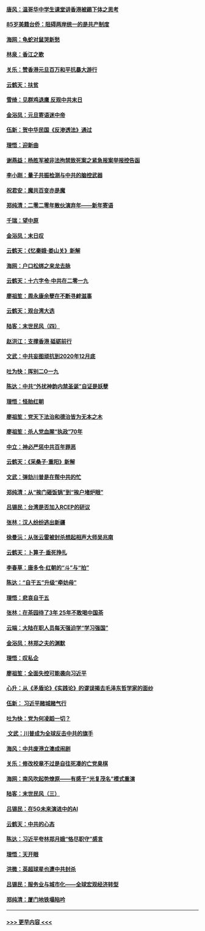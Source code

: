#### [唐风：温哥华中学生课堂讲香港被踢下体之思考](../pages/nsc993/n11766848.md?t=01041544) 
#### [85岁美籍台侨：阻碍两岸统一的是共产制度](../pages/nsc993/n11765043.md?t=01041544) 
#### [海网：龟蛇对鼠哭新愁](../pages/nsc993/n11764895.md?t=01041544) 
#### [林泉：香江之歌](../pages/nsc993/n11764415.md?t=01041544) 
#### [关乐：赞香港元旦百万和平抗暴大游行](../pages/nsc993/n11764382.md?t=01041544) 
#### [云鹤天：扶贫](../pages/nsc993/n11764245.md?t=01041544) 
#### [雪绮：见群鸡退鹰  反观中共末日](../pages/nsc993/n11762112.md?t=01041544) 
#### [金浴凤：元旦寄语迷中帝](../pages/nsc993/n11761788.md?t=01041544) 
#### [伍新：贺中华民国《反渗透法》通过](../pages/nsc993/n11761994.md?t=01041544) 
#### [理悟：迎新曲](../pages/nsc993/n11761152.md?t=01041544) 
#### [谢燕益：杨胜军被非法拘禁致死案之紧急报案举报控告函](../pages/nsc993/n11756134.md?t=01041544) 
#### [李小刚：量子共振检测与中共的脑控武器](../pages/nsc993/n11754518.md?t=01041544) 
#### [祝君安：魔共百变亦是魔](../pages/nsc993/n11754469.md?t=01041544) 
#### [郑纯清：二零二零年散伙演弃年——新年寄语](../pages/nsc993/n11754195.md?t=01041544) 
#### [千瑞：望中原](../pages/nsc993/n11754159.md?t=01041544) 
#### [金浴凤：末日叹](../pages/nsc993/n11752359.md?t=01041544) 
#### [云鹤天：《忆秦娥‧娄山关》新解](../pages/nsc993/n11752348.md?t=01041544) 
#### [海网：户口松绑之来龙去脉](../pages/nsc993/n11752328.md?t=01041544) 
#### [云鹤天：十六字令‧中共在二零一九](../pages/nsc993/n11752305.md?t=01041544) 
#### [廖祖笙：周永康余孽在不断寻衅滋事](../pages/nsc993/n11751013.md?t=01041544) 
#### [云鹤天：观台湾大选](../pages/nsc993/n11751007.md?t=01041544) 
#### [陆客：末世民风（四）](../pages/nsc993/n11749203.md?t=01041544) 
#### [赵洪江：支撑香港 砥砺前行](../pages/nsc993/n11748482.md?t=01041544) 
#### [文武：中共妄图顽抗到2020年12月底](../pages/nsc993/n11748446.md?t=01041544) 
#### [吐为快：挥别二O一九](../pages/nsc993/n11748411.md?t=01041544) 
#### [陈达：中共“外扰神韵内禁圣诞”自证是妖孽](../pages/nsc993/n11748226.md?t=01041544) 
#### [理悟：怪胎红朝](../pages/nsc993/n11748206.md?t=01041544) 
#### [廖祖笙：党天下法治和德治皆为无本之木](../pages/nsc993/n11748135.md?t=01041544) 
#### [廖祖笙：杀人党血腥“执政”70年](../pages/nsc993/n11745144.md?t=01041544) 
#### [中立：神必严惩中共百年罪恶](../pages/nsc993/n11744970.md?t=01041544) 
#### [云鹤天：《采桑子‧重阳》新解](../pages/nsc993/n11744948.md?t=01041544) 
#### [文武：弹劾川普是在帮中共的忙](../pages/nsc993/n11744758.md?t=01041544) 
#### [郑纯清：从“挨门砸饭锅”到“挨户堵炉眼”](../pages/nsc993/n11744745.md?t=01041544) 
#### [吕锡民：台湾是否加入RCEP的研议](../pages/nsc993/n11744701.md?t=01041544) 
#### [张林：汉人纷纷逃出新疆](../pages/nsc993/n11743530.md?t=01041544) 
#### [徐曼沅：从张云雷被封杀想起相声大师吴兆南](../pages/nsc993/n11741816.md?t=01041544) 
#### [云鹤天：卜算子‧垂死挣扎](../pages/nsc993/n11739956.md?t=01041544) 
#### [李春草：唐多令‧红朝的“斗”与“拍”](../pages/nsc993/n11739830.md?t=01041544) 
#### [陈达：“自干五”升级“牵妨母”](../pages/nsc993/n11739724.md?t=01041544) 
#### [理悟：悲哀自干五](../pages/nsc993/n11739547.md?t=01041544) 
#### [张林：在茶园待了3年 25年不敢喝中国茶](../pages/nsc993/n11739240.md?t=01041544) 
#### [云端：大陆在职人员每天强迫学“学习强国”](../pages/nsc993/n11738735.md?t=01041544) 
#### [金浴凤：林郑之夫的渊默](../pages/nsc993/n11737735.md?t=01041544) 
#### [理悟：叹私企](../pages/nsc993/n11737715.md?t=01041544) 
#### [廖祖笙：全面失控可能袭向习近平](../pages/nsc993/n11737704.md?t=01041544) 
#### [心升：从《矛盾论》《实践论》的谬误揭去毛泽东哲学家的面纱](../pages/nsc993/n11736962.md?t=01041544) 
#### [伍新： 习近平赌城赌气行](../pages/nsc993/n11736929.md?t=01041544) 
#### [吐为快：党为何凌蹈一切？](../pages/nsc993/n11736915.md?t=01041544) 
#### [ 文武：川普成为全球反击中共的旗手](../pages/nsc993/n11736882.md?t=01041544) 
#### [海风：中共废港立澳成闹剧](../pages/nsc993/n11735857.md?t=01041544) 
#### [关乐：修改校章不过是自往死凑的亡党臭棋](../pages/nsc993/n11735097.md?t=01041544) 
#### [海网：南风吹起势燎原——有感于“光复茂名”模式重演](../pages/nsc993/n11732308.md?t=01041544) 
#### [陆客：末世民风（三）](../pages/nsc993/n11732211.md?t=01041544) 
#### [吕锡民：在5G未来演进中的AI](../pages/nsc993/n11730010.md?t=01041544) 
#### [云鹤天：中共的心态](../pages/nsc993/n11729906.md?t=01041544) 
#### [陈达：习近平夸林郑月娥“恪尽职守”感言](../pages/nsc993/n11729881.md?t=01041544) 
#### [理悟：天开眼](../pages/nsc993/n11729699.md?t=01041544) 
#### [洪微：英超球星也遭中共封杀](../pages/nsc993/n11727243.md?t=01041544) 
#### [吕锡民：服务业与城市化——全球宏观经济转型](../pages/nsc993/n11725845.md?t=01041544) 
#### [郑纯清：厦门地铁塌陷吟](../pages/nsc993/n11725813.md?t=01041544) 

----
#### [ >>> 更早内容 <<< ](../indexes/nsc993-earlier.md)
